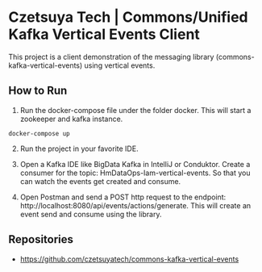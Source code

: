 # Czetsuya Tech | Commons/Unified Kafka Vertical Events Client

This project is a client demonstration of the messaging library (commons-kafka-vertical-events) using vertical events.

## How to Run

1. Run the docker-compose file under the folder docker. This will start a zookeeper and kafka
   instance.

```docker-compose up```

2. Run the project in your favorite IDE.

3. Open a Kafka IDE like BigData Kafka in IntelliJ or Conduktor. Create a consumer for the topic:
   HmDataOps-Iam-vertical-events. So that you can watch the events get created and consume.

3. Open Postman and send a POST http request to the
   endpoint: http://localhost:8080/api/events/actions/generate. This will create an event send and
   consume using the library.

## Repositories

- https://github.com/czetsuyatech/commons-kafka-vertical-events

